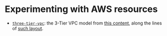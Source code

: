 # Experimenting with AWS resources

* [`three-tier-vpc`](three-tier-vpc): the 3-Tier VPC model from [this content](https://www.aws.training/Details/eLearning?id=61799),
  along the lines of [such layout](https://content.aws.training/wbt/nwcnmv/en/x2/1.0.0/assets/mkw2mYPlFyk2-eeN_bXan0Tx3gMyKPMM2.png).

